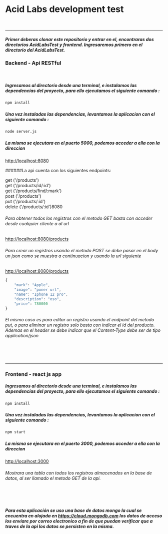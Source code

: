 # Acid Labs development test


<br>

------------
##### Primer deberas clonar este repositorio y entrar en el, encontraras dos directorios  ___AcidLabsTest___ y ___frontend___. Ingresaremos primero en el directorio del ___AcidLabsTest___.

### Backend - Api RESTful
<br>


##### Ingresamos al directorio desde una terminal, e instalamos las dependencias del proyecto, para ello ejecutamos el siguiente comando :
```bash
npm install
```
##### Una vez instaladas las dependencias, levantamos la aplicacion con el siguiente comando :
```bash
node server.js
```
##### La misma se ejecutara en el puerto 5000, podemos acceder a ella con la direccion 
[http://localhost:8080](http://localhost:8080)

######La api cuenta con los siguientes endpoints:

get ('/products')                  
get ('/products/id/:id')                     
get ('/products/find/:mark')                 
post ('/products')                       
put ('/products/:id')                    
delete ('/products/:id')8080

###### Para obtener todos los registros con el metodo GET basta con acceder desde cualquier cliente a al url 
[http://localhost:8080/products](http://localhost:8080/products)
<br>
###### Para crear un registros usando el metodo POST se debe pasar en el body un json como se muestra a continuacion y usando la url siguiente
[http://localhost:8080/products](http://localhost:8080/products)
```javascript
{
    "mark": "Apple",
    "image": "poner url",
    "name": "Iphone 12 pro",
    "description": "oso",
    "price": 780000
}


```
###### El mismo caso es para editar un registro usando el endpoint del metodo put, o para eliminar un registro solo basta con indicar el id del producto. Ademas en el header se debe indicar que el Content-Type debe ser de tipo application/json
<br><br>

------------
### Frontend - react js app
##### Ingresamos al directorio desde una terminal, e instalamos las dependencias del proyecto, para ello ejecutamos el siguiente comando :
```bash
npm install
```
##### Una vez instaladas las dependencias, levantamos la aplicacion con el siguiente comando :
```bash
npm start
```
##### La misma se ejecutara en el puerto 3000, podemos acceder a ella con la direccion 
[http://localhost:3000](http://localhost:3000)

###### Mostrara una tabla con todos los registros almacenados en la base de datos, al ser llamado el metodo GET de la api.
<br><br>
##### Para esta aplicación se uso una base de datos mongo la cual se encuentra en alojada en  https://cloud.mongodb.com los datos de acceso los enviare por correo electronico a fin de que puedan verificar que a traves de la api los datos se persisten en la misma.
<br>
